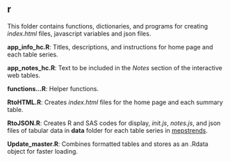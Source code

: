 ## r

This folder contains functions, dictionaries, and programs for creating *index.html* files, javascript variables and json files.

**app_info_hc.R**: Titles, descriptions, and instructions for home page and each table series.

**app_notes_hc.R**: Text to be included in the *Notes* section of the interactive web tables.

**functions...R**: Helper functions.

**RtoHTML.R**: Creates *index.html* files for the home page and each summary table.

**RtoJSON.R**: Creates R and SAS codes for display, *init.js*, *notes.js*, and json files of tabular data in **data** folder for each table series in [mepstrends](../mepstrends).

**Update_master.R**: Combines formatted tables and stores as an .Rdata object for faster loading.
